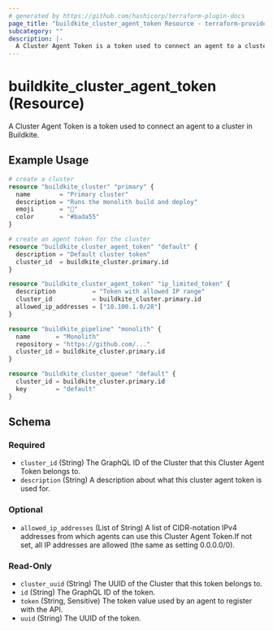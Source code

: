 ```yaml
---
# generated by https://github.com/hashicorp/terraform-plugin-docs
page_title: "buildkite_cluster_agent_token Resource - terraform-provider-buildkite"
subcategory: ""
description: |-
  A Cluster Agent Token is a token used to connect an agent to a cluster in Buildkite.
---
```


# buildkite_cluster_agent_token (Resource)

A Cluster Agent Token is a token used to connect an agent to a cluster in Buildkite.

## Example Usage

```terraform
# create a cluster
resource "buildkite_cluster" "primary" {
  name        = "Primary cluster"
  description = "Runs the monolith build and deploy"
  emoji       = "🚀"
  color       = "#bada55"
}

# create an agent token for the cluster
resource "buildkite_cluster_agent_token" "default" {
  description = "Default cluster token"
  cluster_id  = buildkite_cluster.primary.id
}

resource "buildkite_cluster_agent_token" "ip_limited_token" {
  description          = "Token with allowed IP range"
  cluster_id           = buildkite_cluster.primary.id
  allowed_ip_addresses = ["10.100.1.0/28"]
}

resource "buildkite_pipeline" "monolith" {
  name       = "Monolith"
  repository = "https://github.com/..."
  cluster_id = buildkite_cluster.primary.id
}

resource "buildkite_cluster_queue" "default" {
  cluster_id = buildkite_cluster.primary.id
  key        = "default"
}
```

<!-- schema generated by tfplugindocs -->
## Schema

### Required

- `cluster_id` (String) The GraphQL ID of the Cluster that this Cluster Agent Token belongs to.
- `description` (String) A description about what this cluster agent token is used for.

### Optional

- `allowed_ip_addresses` (List of String) A list of CIDR-notation IPv4 addresses from which agents can use this Cluster Agent Token.If not set, all IP addresses are allowed (the same as setting 0.0.0.0/0).

### Read-Only

- `cluster_uuid` (String) The UUID of the Cluster that this token belongs to.
- `id` (String) The GraphQL ID of the token.
- `token` (String, Sensitive) The token value used by an agent to register with the API.
- `uuid` (String) The UUID of the token.

